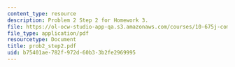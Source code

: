 ```yaml
---
content_type: resource
description: Problem 2 Step 2 for Homework 3.
file: https://ol-ocw-studio-app-qa.s3.amazonaws.com/courses/10-675j-computational-quantum-mechanics-of-molecular-and-extended-systems-fall-2004/b75401ae782f972d60b33b2fe2969995_prob2_step2.pdf
file_type: application/pdf
resourcetype: Document
title: prob2_step2.pdf
uid: b75401ae-782f-972d-60b3-3b2fe2969995
---
```

